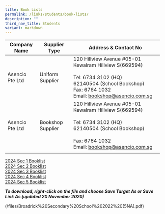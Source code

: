```yaml
---
title: Book Lists
permalink: /links/students/book-lists/
description: ""
third_nav_title: Students
variant: markdown
---
```

| Company Name | Supplier Type | Address &amp; Contact No |
|---|---|---|
| Asencio Pte Ltd | Uniform Supplier | 120 Hillview Avenue #05-01 Kewalram Hillview S(669594)<br><br>Tel: 6734 3102 (HQ)<br>        62140504 (School Bookshop)<br>Fax: 6764 1032<br>Email: bookshop@asencio.com.sg  |
| Asencio Pte Ltd | Bookshop Supplier | 120 Hillview Avenue #05-01 Kewalram Hillview S(669594)<br><br>Tel: 6734 3102 (HQ)<br>        62140504 (School Bookshop)<br><br>Fax: 6764 1032<br>Email: bookshop@asencio.com.sg |
| | | |

[2024 Sec 1 Booklist](/files/Booklist/2024/broadrick%20secondary%20school%20booklist%202024%20sec%201.pdf)<br>
[2024 Sec 2 Booklist](/files/Booklist/2024/broadrick%20secondary%20school%20booklist%202024%20sec%202.pdf)<br>
[2024 Sec 3 Booklist](/files/Booklist/2024/broadrick%20secondary%20school%20booklist%202024%20sec%203.pdf)<br>
[2024 Sec 4 Booklist](/files/Booklist/2024/broadrick%20secondary%20school%20booklist%202024%20sec%204.pdf)<br>
[2024 Sec 5 Booklist](/files/Booklist/2024/broadrick%20secondary%20school%20booklist%202024%20sec%205.pdf)

***To download, right-click on the file and choose Save Target As or Save Link As (updated 20 November 2020)***

(/files/Broadrick%20Secondary%20School%202022%20(5NA).pdf)